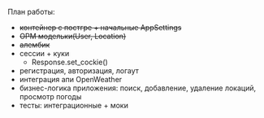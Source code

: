 План работы:
- ~~контейнер с постгре + начальные AppSettings~~
- ~~ОРМ модельки(User, Location)~~
- ~~алембик~~
- сессии + куки
  - Response.set_cockie()
- регистрация, авторизация, логаут
- интеграция апи OpenWeather
- бизнес-логика приложения: поиск, добавление, удаление локаций, просмотр погоды
- тесты: интеграционные + моки
 